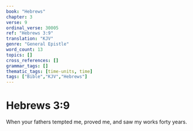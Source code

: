 ```yaml
---
book: "Hebrews"
chapter: 3
verse: 9
ordinal_verse: 30005
ref: "Hebrews 3:9"
translation: "KJV"
genre: "General Epistle"
word_count: 13
topics: []
cross_references: []
grammar_tags: []
thematic_tags: [time-units, time]
tags: ["Bible","KJV","Hebrews"]
---
```


# Hebrews 3:9

When your fathers tempted me, proved me, and saw my works forty years.
